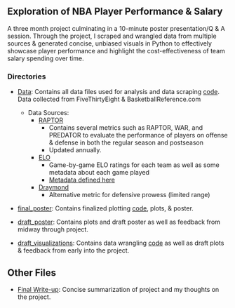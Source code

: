 ## Exploration of NBA Player Performance &amp; Salary

A three month project culminating in a 10-minute poster presentation/Q & A session. Through the project, I scraped and wrangled data from multiple sources & generated concise, unbiased visuals in Python to effectively 
showcase player performance and highlight the cost-effectiveness of team salary spending over time.

### Directories
* [Data](./Data): Contains all data files used for analysis and data scraping [code](./Data/SalaryDataScraping.ipynb). Data collected from FiveThirtyEight & BasketballReference.com
  * Data Sources:
    * [RAPTOR](https://github.com/fivethirtyeight/data/tree/master/nba-raptor)
      * Contains several metrics such as RAPTOR, WAR, and PREDATOR to evaluate the performance of players on offense & defense in both the regular season and postseason
      * Updated annually.
    * [ELO](https://github.com/fivethirtyeight/data/tree/master/nba-forecasts)
      * Game-by-game ELO ratings for each team as well as some metadata about each game played
      * [Metadata defined here](https://github.com/fivethirtyeight/data/tree/master/nba-elo)
    * [Draymond](https://github.com/fivethirtyeight/data/tree/master/nba-draymond)
      * Alternative metric for defensive prowess (limited range)

* [final_poster](./final_poster): Contains finalized plotting [code](./final_poster/final_plots.ipynb), plots, & poster. 
* [draft_poster](./draft_poster): Contains plots and draft poster as well as feedback from midway through project.
* [draft_visualizations](./draft_visualizations): Contains data wrangling [code](./draft_visualizations/ContractValuesDataMunging.ipynb) as well as draft plots & feedback from early into the project.

## Other Files
* [Final Write-up](./ManneY_FinalWrite-up): Concise summarization of project and my thoughts on the project. 

